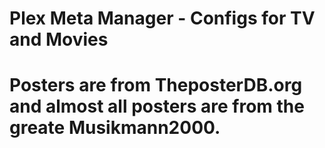 # Plex Meta Manager - Configs for TV and Movies

# Posters are from TheposterDB.org and almost all posters are from the greate Musikmann2000.
